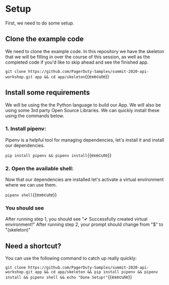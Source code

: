 # Setup

First, we need to do some setup.

## Clone the example code

We need to clone the example code. In this repository we have the skeleton that we will be filling in over the course of this session, as well as the completed code if you'd like to skip ahead and see the finished app.

`git clone https://github.com/PagerDuty-Samples/summit-2020-api-workshop.git app && cd app/skeleton`{{execute}}

## Install some requirements

We will be using the the Python language to build our App. We will also be using some 3rd party Open Source Libraries. We can quickly install these using the commands below.

### 1. Install pipenv:

Pipenv is a helpful tool for managing dependencies, let's install it and install our dependencies.

`pip install pipenv && pipenv install`{{execute}}

### 2. Open the available shell:

Now that our dependencies are installed let's activate a virtual environment where we can use them.

`pipenv shell`{{execute}}

### You should see

After running step 1, you should see "✔ Successfully created virtual environment!"
After running step 2, your prompt should change from "$" to "(skeleton)"

## Need a shortcut?

You can use the following command to catch up really quickly:

`git clone https://github.com/PagerDuty-Samples/summit-2020-api-workshop.git app && cd app/skeleton && pip install pipenv && pipenv install && pipenv shell && echo "Done Setup!"`{{execute}}
